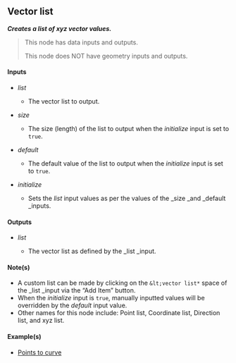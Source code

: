 ## Vector list

**_Creates a list of xyz vector values._**

> This node has data inputs and outputs.
>
> This node does NOT have geometry inputs and outputs.


#### Inputs

* _list_

  * The vector list to output.

* _size_

  * The size (length) of the list to output when the _initialize_ input is set to `true`.

* _default_

  * The default value of the list to output when the _initialize_ input is set to `true`.

* _initialize_

  * Sets the _list_ input values as per the values of the _size _and _default _inputs.


#### Outputs

* _list_

  * The vector list as defined by the _list _input.


#### Note(s)



* A custom list can be made by clicking on the `&lt;vector list*` space of the _list _input via the “Add Item” button.
* When the _initialize_ input is `true`, manually inputted values will be overridden by the _default_ input value.
* Other names for this node include: Point list, Coordinate list, Direction list, and xyz list.


#### Example(s)


* <a href="https://creator.trimble.com/graph?assetURI=whp:3e5bc942-7604-4c0d-a534-b43d093bdb85&version=latest" target="_blank">Points to curve</a>
